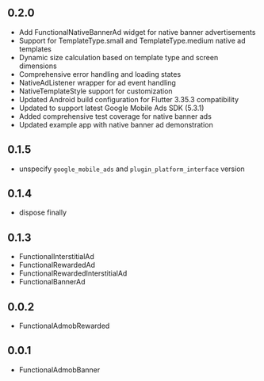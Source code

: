 ## 0.2.0
- Add FunctionalNativeBannerAd widget for native banner advertisements
- Support for TemplateType.small and TemplateType.medium native ad templates
- Dynamic size calculation based on template type and screen dimensions
- Comprehensive error handling and loading states
- NativeAdListener wrapper for ad event handling
- NativeTemplateStyle support for customization
- Updated Android build configuration for Flutter 3.35.3 compatibility
- Updated to support latest Google Mobile Ads SDK (5.3.1)
- Added comprehensive test coverage for native banner ads
- Updated example app with native banner ad demonstration

## 0.1.5
- unspecify `google_mobile_ads` and `plugin_platform_interface` version

## 0.1.4
* dispose finally

## 0.1.3
* FunctionalInterstitialAd
* FunctionalRewardedAd
* FunctionalRewardedInterstitialAd
* FunctionalBannerAd

## 0.0.2
* FunctionalAdmobRewarded

## 0.0.1
* FunctionalAdmobBanner
